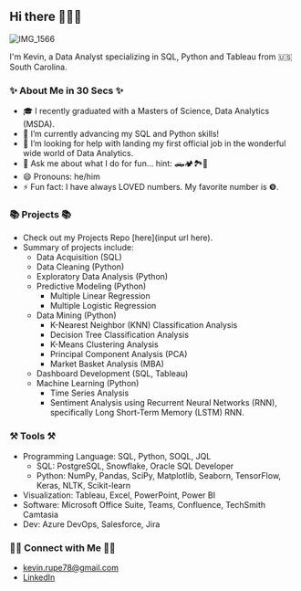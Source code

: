 ## Hi there 🙋🏼‍♂️
![IMG_1566](https://github.com/user-attachments/assets/559c83b0-dcfc-4047-a029-6bc3e860e94b)


I'm Kevin, a Data Analyst specializing in SQL, Python and Tableau from 🇺🇸 South Carolina.

### ✨ About Me in 30 Secs ✨

- 🎓 I recently graduated with a Masters of Science, Data Analytics (MSDA). 
- 🧠 I’m currently advancing my SQL and Python skills!
- 🙂 I’m looking for help with landing my first official job in the wonderful wide world of Data Analytics.
- 💬 Ask me about what I do for fun... hint: 🛻🏕️🏞️🥾
- 😄 Pronouns: he/him
- ⚡ Fun fact: I have always LOVED numbers. My favorite number is ❾.


### 📚 Projects 📚

- Check out my Projects Repo [here](input url here).
- Summary of projects include:
  - Data Acquisition (SQL)
  - Data Cleaning (Python)
  - Exploratory Data Analysis (Python)
  - Predictive Modeling (Python)
    - Multiple Linear Regression
    - Multiple Logistic Regression
  - Data Mining (Python)
    - K-Nearest Neighbor (KNN) Classification Analysis
    - Decision Tree Classification Analysis
    - K-Means Clustering Analysis
    - Principal Component Analysis (PCA)
    - Market Basket Analysis (MBA)
  - Dashboard Development (SQL, Tableau)
  - Machine Learning (Python)
    - Time Series Analysis
    - Sentiment Analysis using Recurrent Neural Networks (RNN), specifically Long Short-Term Memory (LSTM) RNN.  


### ⚒️ Tools ⚒️

- Programming Language: SQL, Python, SOQL, JQL
  - SQL: PostgreSQL, Snowflake, Oracle SQL Developer
  - Python: NumPy, Pandas, SciPy, Matplotlib, Seaborn, TensorFlow, Keras, NLTK, Scikit-learn
- Visualization: Tableau, Excel, PowerPoint, Power BI
- Software: Microsoft Office Suite, Teams, Confluence, TechSmith Camtasia
- Dev: Azure DevOps, Salesforce, Jira


### 👋🏼 Connect with Me 👋🏼

- kevin.rupe78@gmail.com
- [LinkedIn](https://www.linkedin.com/in/kevin-rupe/)
